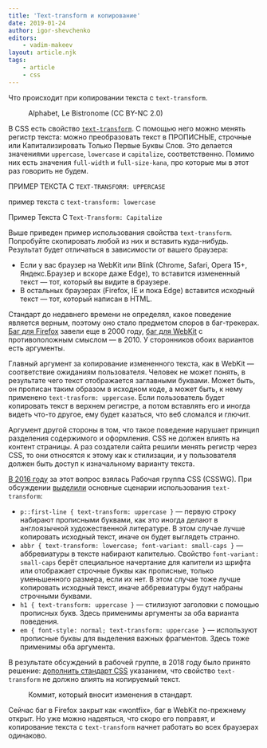 ```yaml
---
title: 'Text-transform и копирование'
date: 2019-01-24
author: igor-shevchenko
editors:
    - vadim-makeev
layout: article.njk
tags:
    - article
    - css
---
```


Что происходит при копировании текста с `text-transform`.

<figure>
    <img src="images/1.jpg" alt="">
    <figcaption>
        Alphabet, Le Bistronome (CC BY-NC 2.0)
    </figcaption>
</figure>

В CSS есть свойство [`text-transform`](https://developer.mozilla.org/en-US/docs/Web/CSS/text-transform). С помощью него можно менять регистр текста: можно преобразовать текст в ПРОПИСНЫЕ, строчные или Капитализировать Только Первые Буквы Слов. Это делается значениями `uppercase`, `lowercase` и `capitalize`, соответственно. Помимо них есть значения `full-width` и `full-size-kana`, про которые мы в этот раз говорить не будем.

<p style="text-transform: uppercase">Пример текста с <code>text-transform: uppercase</code></p>
<p style="text-transform: lowercase">Пример текста с <code>text-transform: lowercase</code></p>
<p style="text-transform: capitalize">Пример текста с <code>text-transform: capitalize</code></p>

Выше приведен пример использования свойства `text-transform`. Попробуйте скопировать любой из них и вставить куда-нибудь. Результат будет отличаться в зависимости от вашего браузера:

- Если у вас браузер на WebKit или Blink (Chrome, Safari, Opera 15+, Яндекс.Браузер и вскоре даже Edge), то вставится измененный текст — тот, который вы видите в браузере.
- В остальных браузерах (Firefox, IE и пока Edge) вставится исходный текст — тот, который написан в HTML.

Стандарт до недавнего времени не определял, какое поведение является верным, поэтому оно стало предметом споров в баг-трекерах. [Баг для Firefox](https://bugzilla.mozilla.org/show_bug.cgi?id=35148) завели еще в 2000 году, [баг для WebKit](https://bugs.webkit.org/show_bug.cgi?id=43202) с противоположным смыслом — в 2010. У сторонников обоих вариантов есть аргументы.

Главный аргумент за копирование измененного текста, как в WebKit — соответствие ожиданиям пользователя. Человек не может понять, в результате чего текст отображается заглавными буквами. Может быть, он прописан таким образом в исходном коде, а может быть, к нему применено `text-trasform: uppercase`. Если пользователь будет копировать текст в верхнем регистре, а потом вставлять его и иногда видеть что-то другое, ему будет казаться, что веб сломался и глючит.

Аргумент другой стороны в том, что такое поведение нарушает принцип разделения содержимого и оформления. CSS не должен влиять на контент страницы. А раз создатели сайта решили менять регистр через CSS, то они относятся к этому как к стилизации, и у пользователя должен быть доступ к изначальному варианту текста.

[В 2016 году](https://github.com/w3c/csswg-drafts/issues/627) за этот вопрос взялась Рабочая группа CSS (CSSWG). При обсуждении [выделили](https://github.com/w3c/csswg-drafts/issues/627#issuecomment-255279958) основные сценарии использования `text-transform`:

- `p::first-line { text-transform: uppercase }` — первую строку набирают прописными буквами, как это иногда делают в англоязычной художественной литературе. В этом случае лучше копировать исходный текст, иначе он будет выглядеть странно.
- `abbr { text-transform: lowercase; font-variant: small-caps }` — аббревиатуры в тексте набирают капителью. Свойство `font-variant: small-caps` берёт специальное начертание для капители из шрифта или отображает строчные буквы как прописные, только уменьшенного размера, если их нет. В этом случае тоже лучше копировать исходный текст, иначе аббревиатуры будут набраны строчными буквами.
- `h1 { text-transform: uppercase }` — стилизуют заголовки с помощью прописных букв. Здесь применимы аргументы за оба варианта поведения.
- `em { font-style: normal; text-transform: uppercase }` — используют прописные буквы для выделения важных фрагментов. Здесь тоже применимы оба аргумента.

В результате обсуждений в рабочей группе, в 2018 году было принято решение: [дополнить стандарт CSS](https://github.com/w3c/csswg-drafts/commit/f736e8e1b9812a9e854d03328a0acca827310801) указанием, что свойство `text-transform` не должно влиять на копируемый текст.

<figure>
    <img src="images/2.png" alt="">
    <figcaption>
        Коммит, который вносит изменения в стандарт.
    </figcaption>
</figure>

Сейчас баг в Firefox закрыт как «wontfix», баг в WebKit по-прежнему открыт. Но уже можно надеяться, что скоро его поправят, и копирование текста с `text-transform` начнет работать во всех браузерах одинаково.
